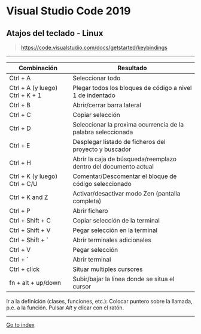 # Visual Studio Code 2019

## Atajos del teclado - Linux

> https://code.visualstudio.com/docs/getstarted/keybindings

***

 Combinación        | Resultado
--------------------|---------------------------------------------------
 Ctrl + A           | Seleccionar todo
 Ctrl + A (y luego) Ctrl + K + 1 | Plegar todos los bloques de código a nivel 1 de indentado
 Ctrl + B           | Abrir/cerrar barra lateral
 Ctrl + C           | Copiar selección
 Ctrl + D           | Seleccionar la proxima ocurrencia de la palabra seleccionada
 Ctrl + E            | Desplegar listado de ficheros del proyecto y buscador
 Ctrl + H           | Abrir la caja de búsqueda/reemplazo dentro del documento actual
 Ctrl + K (y luego) Ctrl + C/U | Comentar/Descomentar el bloque de código seleccionado
 Ctrl + K and Z     | Activar/desactivar modo Zen (pantalla completa)
 Ctrl + P           | Abrir fichero
 Ctrl + Shift + C   | Copiar selección de la terminal
 Ctrl + Shift + V   | Pegar selección en la terminal
 Ctrl + Shift + `   | Abrir terminales adicionales
 Ctrl + V           | Pegar selección
 Ctrl + `           | Abrir terminal
 Ctrl + click       | Situar multiples cursores
 fn + alt + up/down | Subir/bajar la línea donde se situa el cursor

Ir a la definición (clases, funciones, etc.):
    Colocar puntero sobre la llamada, p.e. a la función. Pulsar *Alt* y clicar con el ratón.


***

[Go to index](../../../README.md)

